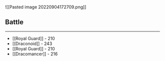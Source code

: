![[Pasted image 20220904172709.png]]

## Battle
---

- [[Royal Guard]] - 210
- [[Draconoid]] - 243
- [[Royal Guard]] - 210
- [[Dracomancer]] - 216